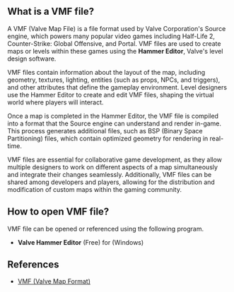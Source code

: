 ## What is a VMF file?

A VMF (Valve Map File) is a file format used by Valve Corporation's Source engine, which powers many popular video games including Half-Life 2, Counter-Strike: Global Offensive, and Portal. VMF files are used to create maps or levels within these games using the **Hammer Editor**, Valve's level design software.

VMF files contain information about the layout of the map, including geometry, textures, lighting, entities (such as props, NPCs, and triggers), and other attributes that define the gameplay environment. Level designers use the Hammer Editor to create and edit VMF files, shaping the virtual world where players will interact.

Once a map is completed in the Hammer Editor, the VMF file is compiled into a format that the Source engine can understand and render in-game. This process generates additional files, such as BSP (Binary Space Partitioning) files, which contain optimized geometry for rendering in real-time.

VMF files are essential for collaborative game development, as they allow multiple designers to work on different aspects of a map simultaneously and integrate their changes seamlessly. Additionally, VMF files can be shared among developers and players, allowing for the distribution and modification of custom maps within the gaming community.

## How to open VMF file?

VMF file can be opened or referenced using the following program.

- **Valve Hammer Editor** (Free) for (Windows)

## References
* [VMF (Valve Map Format)](https://developer.valvesoftware.com/wiki/VMF_(Valve_Map_Format))
